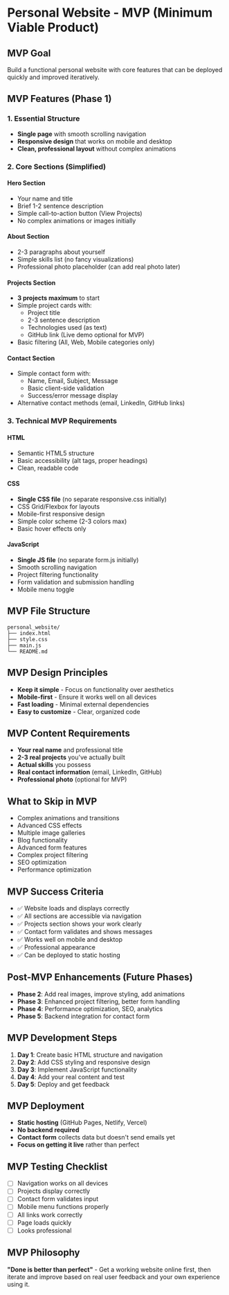 # Personal Website - MVP (Minimum Viable Product)

## MVP Goal
Build a functional personal website with core features that can be deployed quickly and improved iteratively.

## MVP Features (Phase 1)

### 1. Essential Structure
- **Single page** with smooth scrolling navigation
- **Responsive design** that works on mobile and desktop
- **Clean, professional layout** without complex animations

### 2. Core Sections (Simplified)

#### Hero Section
- Your name and title
- Brief 1-2 sentence description
- Simple call-to-action button (View Projects)
- No complex animations or images initially

#### About Section
- 2-3 paragraphs about yourself
- Simple skills list (no fancy visualizations)
- Professional photo placeholder (can add real photo later)

#### Projects Section
- **3 projects maximum** to start
- Simple project cards with:
  - Project title
  - 2-3 sentence description
  - Technologies used (as text)
  - GitHub link (Live demo optional for MVP)
- Basic filtering (All, Web, Mobile categories only)

#### Contact Section
- Simple contact form with:
  - Name, Email, Subject, Message
  - Basic client-side validation
  - Success/error message display
- Alternative contact methods (email, LinkedIn, GitHub links)

### 3. Technical MVP Requirements

#### HTML
- Semantic HTML5 structure
- Basic accessibility (alt tags, proper headings)
- Clean, readable code

#### CSS
- **Single CSS file** (no separate responsive.css initially)
- CSS Grid/Flexbox for layouts
- Mobile-first responsive design
- Simple color scheme (2-3 colors max)
- Basic hover effects only

#### JavaScript
- **Single JS file** (no separate form.js initially)
- Smooth scrolling navigation
- Project filtering functionality
- Form validation and submission handling
- Mobile menu toggle

## MVP File Structure
```
personal_website/
├── index.html
├── style.css
├── main.js
└── README.md
```

## MVP Design Principles
- **Keep it simple** - Focus on functionality over aesthetics
- **Mobile-first** - Ensure it works well on all devices
- **Fast loading** - Minimal external dependencies
- **Easy to customize** - Clear, organized code

## MVP Content Requirements
- **Your real name** and professional title
- **2-3 real projects** you've actually built
- **Actual skills** you possess
- **Real contact information** (email, LinkedIn, GitHub)
- **Professional photo** (optional for MVP)

## What to Skip in MVP
- Complex animations and transitions
- Advanced CSS effects
- Multiple image galleries
- Blog functionality
- Advanced form features
- Complex project filtering
- SEO optimization
- Performance optimization

## MVP Success Criteria
- ✅ Website loads and displays correctly
- ✅ All sections are accessible via navigation
- ✅ Projects section shows your work clearly
- ✅ Contact form validates and shows messages
- ✅ Works well on mobile and desktop
- ✅ Professional appearance
- ✅ Can be deployed to static hosting

## Post-MVP Enhancements (Future Phases)
- **Phase 2**: Add real images, improve styling, add animations
- **Phase 3**: Enhanced project filtering, better form handling
- **Phase 4**: Performance optimization, SEO, analytics
- **Phase 5**: Backend integration for contact form

## MVP Development Steps
1. **Day 1**: Create basic HTML structure and navigation
2. **Day 2**: Add CSS styling and responsive design
3. **Day 3**: Implement JavaScript functionality
4. **Day 4**: Add your real content and test
5. **Day 5**: Deploy and get feedback

## MVP Deployment
- **Static hosting** (GitHub Pages, Netlify, Vercel)
- **No backend required**
- **Contact form** collects data but doesn't send emails yet
- **Focus on getting it live** rather than perfect

## MVP Testing Checklist
- [ ] Navigation works on all devices
- [ ] Projects display correctly
- [ ] Contact form validates input
- [ ] Mobile menu functions properly
- [ ] All links work correctly
- [ ] Page loads quickly
- [ ] Looks professional

## MVP Philosophy
**"Done is better than perfect"** - Get a working website online first, then iterate and improve based on real user feedback and your own experience using it. 